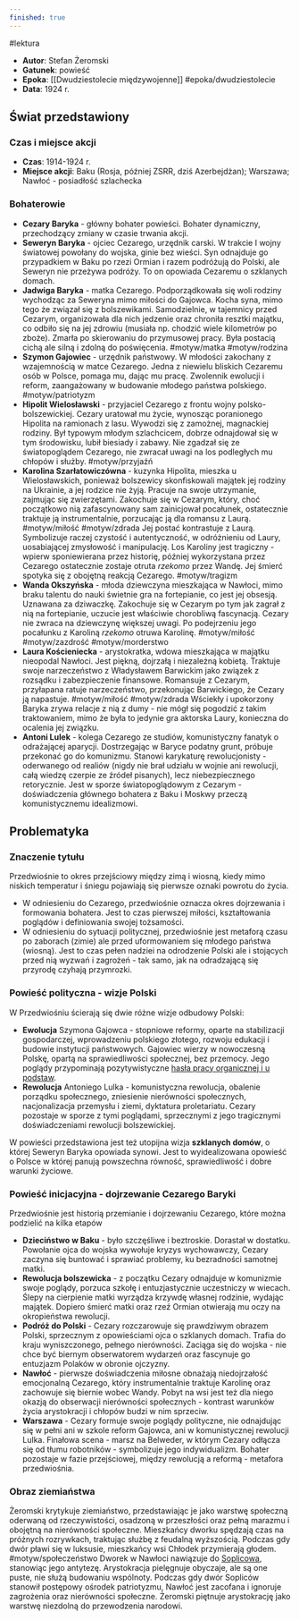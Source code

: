 ```yaml
---
finished: true
---
```

#lektura 
- **Autor**: Stefan Żeromski
- **Gatunek**: powieść
- **Epoka**: [[Dwudziestolecie międzywojenne]] #epoka/dwudziestolecie 
- **Data**: 1924 r.

## Świat przedstawiony
### Czas i miejsce akcji
- **Czas**: 1914-1924 r.
- **Miejsce akcji**: Baku (Rosja, później ZSRR, dziś Azerbejdżan); Warszawa; Nawłoć - posiadłość szlachecka
### Bohaterowie
- **Cezary Baryka** - główny bohater powieści. Bohater dynamiczny, przechodzący zmiany w czasie trwania akcji. 
- **Seweryn Baryka** - ojciec Cezarego, urzędnik carski. W trakcie I wojny światowej powołany do wojska, ginie bez wieści. Syn odnajduje go przypadkiem w Baku po rzezi Ormian i razem podróżują do Polski, ale Seweryn nie przeżywa podróży. To on opowiada Cezaremu o szklanych domach.
- **Jadwiga Baryka** - matka Cezarego. Podporządkowała się woli rodziny wychodząc za Seweryna mimo miłości do Gajowca. Kocha syna, mimo tego że związał się z bolszewikami. Samodzielnie, w tajemnicy przed Cezarym, organizowała dla nich jedzenie oraz chroniła resztki majątku, co odbiło się na jej zdrowiu (musiała np. chodzić wiele kilometrów po zboże). Zmarła po skierowaniu do przymusowej pracy. Była postacią cichą ale silną i zdolną do poświęcenia. #motyw/matka #motyw/rodzina
- **Szymon Gajowiec** - urzędnik państwowy. W młodości zakochany z wzajemnością w matce Cezarego. Jedna z niewielu bliskich Cezaremu osób w Polsce, pomaga mu, dając mu pracę. Zwolennik ewolucji i reform, zaangażowany w budowanie młodego państwa polskiego. #motyw/patriotyzm 
- **Hipolit Wielosławski** - przyjaciel Cezarego z frontu wojny polsko-bolszewickiej. Cezary uratował mu życie, wynosząc poranionego Hipolita na ramionach z lasu. Wywodzi się z zamożnej, magnackiej rodziny. Był typowym młodym szlachcicem, dobrze odnajdował się w tym środowisku, lubił biesiady i zabawy. Nie zgadzał się ze światopoglądem Cezarego, nie zwracał uwagi na los podległych mu chłopów i służby. #motyw/przyjaźń
- **Karolina Szarłatowiczówna** - kuzynka Hipolita, mieszka u Wielosławskich, ponieważ bolszewicy skonfiskowali majątek jej rodziny na Ukrainie, a jej rodzice nie żyją. Pracuje na swoje utrzymanie, zajmując się zwierzętami. Zakochuje się w Cezarym, który, choć początkowo nią zafascynowany sam zainicjował pocałunek, ostatecznie traktuje ją instrumentalnie, porzucając ją dla romansu z Laurą. #motyw/miłość #motyw/zdrada 
  Jej postać kontrastuje z Laurą. Symbolizuje raczej czystość i autentyczność, w odróżnieniu od Laury, uosabiającej zmysłowość i manipulację. Los Karoliny jest tragiczny - wpierw sponiewierana przez historię, później wykorzystana przez Cezarego ostatecznie zostaje otruta *rzekomo* przez Wandę. Jej śmierć spotyka się z obojętną reakcją Cezarego. #motyw/tragizm
- **Wanda Okszyńska** - młoda dziewczyna mieszkająca w Nawłoci, mimo braku talentu do nauki świetnie gra na fortepianie, co jest jej obsesją. Uznawana za dziwaczkę. Zakochuje się w Cezarym po tym jak zagrał z nią na fortepianie, uczucie jest właściwie chorobliwą fascynacją. Cezary nie zwraca na dziewczynę większej uwagi. Po podejrzeniu jego pocałunku z Karoliną *rzekomo* otruwa Karolinę. #motyw/miłość #motyw/zazdrość #motyw/morderstwo
- **Laura Kościeniecka** - arystokratka, wdowa mieszkająca w majątku nieopodal Nawłoci. Jest piękną, dojrzałą i niezależną kobietą. Traktuje swoje narzeczeństwo z Władysławem Barwickim jako związek z rozsądku i zabezpieczenie finansowe. Romansuje z Cezarym, przyłapana ratuje narzeczeństwo, przekonując Barwickiego, że Cezary ją napastuje. #motyw/miłość #motyw/zdrada Wściekły i upokorzony Baryka zrywa relacje z nią z dumy - nie mógł się pogodzić z takim traktowaniem, mimo że była to jedynie gra aktorska Laury, konieczna do ocalenia jej związku.
- **Antoni Lulek** - kolega Cezarego ze studiów, komunistyczny fanatyk o odrażającej aparycji. Dostrzegając w Baryce podatny grunt, próbuje przekonać go do komunizmu. Stanowi karykaturę rewolucjonisty - oderwanego od realiów (nigdy nie brał udziału w wojnie ani rewolucji, całą wiedzę czerpie ze źródeł pisanych), lecz niebezpiecznego retorycznie. Jest w sporze światopoglądowym z Cezarym - doświadczenia głównego bohatera z Baku i Moskwy przeczą komunistycznemu idealizmowi. 

## Problematyka
### Znaczenie tytułu
Przedwiośnie to okres przejściowy między zimą i wiosną, kiedy mimo niskich temperatur i śniegu pojawiają się pierwsze oznaki powrotu do życia.
- W odniesieniu do Cezarego, przedwiośnie oznacza okres dojrzewania i formowania bohatera. Jest to czas pierwszej miłości, kształtowania poglądów i definiowania swojej tożsamości.
- W odniesieniu do sytuacji politycznej, przedwiośnie jest metaforą czasu po zaborach (zimie) ale przed uformowaniem się młodego państwa (wiosną). Jest to czas pełen nadziei na odrodzenie Polski ale i stojących przed nią wyzwań i zagrożeń - tak samo, jak na odradzającą się przyrodę czyhają przymrozki. 

### Powieść polityczna - wizje Polski
W Przedwiośniu ścierają się dwie różne wizje odbudowy Polski:
- **Ewolucja** Szymona Gajowca - stopniowe reformy, oparte na stabilizacji gospodarczej, wprowadzeniu polskiego złotego, rozwoju edukacji i budowie instytucji państwowych. Gajowiec wierzy w nowoczesną Polskę, opartą na sprawiedliwości społecznej, bez przemocy. Jego poglądy przypominają pozytywistyczne [hasła pracy organicznej i u podstaw](../07%20Pozytywizm/Pozytywizm). 
- **Rewolucja** Antoniego Lulka - komunistyczna rewolucja, obalenie porządku społecznego, zniesienie nierówności społecznych, nacjonalizacja przemysłu i ziemi, dyktatura proletariatu. Cezary pozostaje w sporze z tymi poglądami, sprzecznymi z jego tragicznymi doświadczeniami rewolucji bolszewickiej.

W powieści przedstawiona jest też utopijna wizja **szklanych domów**, o której Seweryn Baryka opowiada synowi. Jest to wyidealizowana opowieść o Polsce w której panują powszechna równość, sprawiedliwość i dobre warunki życiowe.
### Powieść inicjacyjna - dojrzewanie Cezarego Baryki
Przedwiośnie jest historią przemianie i dojrzewaniu Cezarego, które można podzielić na kilka etapów
- **Dzieciństwo w Baku** - było szczęśliwe i beztroskie. Dorastał w dostatku. Powołanie ojca do wojska wywołuje kryzys wychowawczy, Cezary zaczyna się buntować i sprawiać problemy, ku bezradności samotnej matki.
- **Rewolucja bolszewicka** - z początku Cezary odnajduje w komunizmie swoje poglądy, porzuca szkołę i entuzjastycznie uczestniczy w wiecach. Ślepy na cierpienie matki wyrządza krzywdę własnej rodzinie, wydając majątek. Dopiero śmierć matki oraz rzeź Ormian otwierają mu oczy na okropieństwa rewolucji.
- **Podróż do Polski** - Cezary rozczarowuje się prawdziwym obrazem Polski, sprzecznym z opowieściami ojca o szklanych domach. Trafia do kraju wyniszczonego, pełnego nierówności. Zaciąga się do wojska - nie chce być biernym obserwatorem wydarzeń oraz fascynuje go entuzjazm Polaków w obronie ojczyzny.
- **Nawłoć** - pierwsze doświadczenia miłosne obnażają niedojrzałość emocjonalną Cezarego, który instrumentalnie traktuje Karolinę oraz zachowuje się biernie wobec Wandy. Pobyt na wsi jest też dla niego okazją do obserwacji nierówności społecznych - kontrast warunków życia arystokracji i chłopów budzi w nim sprzeciw.
- **Warszawa** - Cezary formuje swoje poglądy polityczne, nie odnajdując się w pełni ani w szkole reform Gajowca, ani w komunistycznej rewolucji Lulka. Finałowa scena - marsz na Belweder, w którym Cezary odłącza się od tłumu robotników - symbolizuje jego indywidualizm. Bohater pozostaje w fazie przejściowej, między rewolucją a reformą - metafora przedwiośnia.
### Obraz ziemiaństwa
Żeromski krytykuje ziemiaństwo, przedstawiając je jako warstwę społeczną oderwaną od rzeczywistości, osadzoną w przeszłości oraz pełną marazmu i obojętną na nierówności społeczne.
Mieszkańcy dworku spędzają czas na próżnych rozrywkach, traktując służbę z feudalną wyższością. Podczas gdy dwór pławi się w luksusie, mieszkańcy wsi Chłodek przymierają głodem. #motyw/społeczeństwo
Dworek w Nawłoci nawiązuje do [Soplicowa](../06%20Romantyzm/Pan%20Tadeusz), stanowiąc jego antytezę. Arystokracja pielęgnuje obyczaje, ale są one puste, nie służą budowaniu wspólnoty. Podczas gdy dwór Sopliców stanowił postępowy ośrodek patriotyzmu, Nawłoć jest zacofana i ignoruje zagrożenia oraz nierówności społeczne.
Żeromski piętnuje arystokrację jako warstwę niezdolną do przewodzenia narodowi.